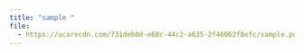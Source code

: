 ```yaml
---
title: "sample "
file:
  - https://ucarecdn.com/731deb0d-e60c-44c2-a635-2f46062f8efc/sample.pdf
---
```

